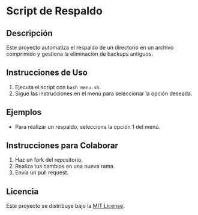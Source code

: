 # Script de Respaldo

## Descripción
Este proyecto automatiza el respaldo de un directorio en un archivo comprimido y gestiona la eliminación de backups antiguos.

## Instrucciones de Uso
1. Ejecuta el script con `bash menu.sh`.
2. Sigue las instrucciones en el menú para seleccionar la opción deseada.

## Ejemplos
- Para realizar un respaldo, selecciona la opción 1 del menú.

## Instrucciones para Colaborar
1. Haz un fork del repositorio.
2. Realiza tus cambios en una nueva rama.
3. Envía un pull request.

## Licencia
Este proyecto se distribuye bajo la [MIT License](LICENSE).
